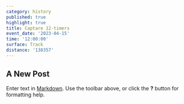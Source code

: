 ```yaml
---
category: history
published: true
highlight: true
title: Captare 12-timers
event_date: '2023-04-15'
time: '12:00:00'
surface: Track
distance: '138357'
---
```

## A New Post

Enter text in [Markdown](http://daringfireball.net/projects/markdown/). Use the toolbar above, or click the **?** button for formatting help.
